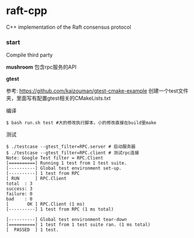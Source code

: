# raft-cpp
C++ implementation of the Raft consensus protocol

### start
Compile third party

**mushroom**
包含rpc服务的API

**gtest**

参考: https://github.com/kaizouman/gtest-cmake-example
创建一个test文件夹，里面写有配置gtest相关的CMakeLists.txt

编译
```shell
$ bash run.sh test #大的修改执行脚本，小的修改直接在build里make
```
测试
```shell
$ ./testcase --gtest_filter=RPC.server # 启动服务器
$ ./testcase --gtest_filter=RPC.client # 测试rpc连接
Note: Google Test filter = RPC.Client
[==========] Running 1 test from 1 test suite.
[----------] Global test environment set-up.
[----------] 1 test from RPC
[ RUN      ] RPC.Client
total  : 3
success: 3
failure: 0
bad    : 0
[       OK ] RPC.Client (1 ms)
[----------] 1 test from RPC (1 ms total)

[----------] Global test environment tear-down
[==========] 1 test from 1 test suite ran. (1 ms total)
[  PASSED  ] 1 test.

```
